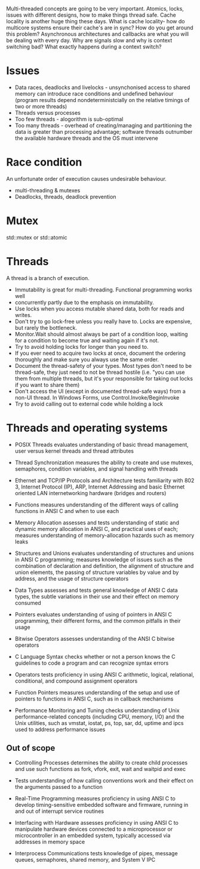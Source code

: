    Multi-threaded concepts are going to be very important. Atomics, locks,
   issues with different designs, how to make things thread safe. Cache
   locality is another huge thing these days. What is cache locality- how do
   multicore systems ensure their cache's are in sync? How do you get around
   this problem? Asynchronous architectures and callbacks are what you will be
   dealing with every day. Why are signals slow and why is context switching
   bad? What exactly happens during a context switch?

# Issues
- Data races, deadlocks and livelocks - unsynchonised access to shared memory can introduce race conditions and undefined behaviour (program results depend nondeterministcially on the relative timings of two or more threads)
- Threads versus processes
- Too few threads - alogorithm is sub-optimal
- Too many threads - overhead of creating/managing and partitioning the data is greater than processing advantage; software threads outnumber the available hardware threads and the OS must intervene

# Race condition
An unfortunate order of execution causes undesirable behaviour.

* multi-threading & mutexes
* Deadlocks, threads, deadlock prevention

# Mutex
std::mutex or std::atomic

# Threads
A thread is a branch of execution.

- Immutability is great for multi-threading. Functional programming works well
- concurrently partly due to the emphasis on immutability.
- Use locks when you access mutable shared data, both for reads and writes.
- Don't try to go lock-free unless you really have to. Locks are expensive, but rarely the bottleneck.
- Monitor.Wait should almost always be part of a condition loop, waiting for a condition to become true and waiting again if it's not.
- Try to avoid holding locks for longer than you need to.
- If you ever need to acquire two locks at once, document the ordering thoroughly and make sure you always use the same order.
- Document the thread-safety of your types. Most types don't need to be thread-safe, they just need to not be thread hostile (i.e. "you can use them from multiple threads, but it's your responsible for taking out locks if you want to share them)
- Don't access the UI (except in documented thread-safe ways) from a non-UI thread. In Windows Forms, use Control.Invoke/BeginInvoke
- Try to avoid calling out to external code while holding a lock



# Threads and operating systems

- POSIX Threads evaluates understanding of basic thread management, user versus
  kernel threads and thread attributes

- Thread Synchronization measures the ability to create and use mutexes,
  semaphores, condition variables, and signal handling with threads

- Ethernet and TCP/IP Protocols and Architecture tests familiarity with 802 3,
  Internet Protocol (IP), ARP, Internet Addressing and basic Ethernet oriented
  LAN internetworking hardware (bridges and routers)

- Functions measures understanding of the different ways of calling functions in
  ANSI C and when to use each

- Memory Allocation assesses and tests understanding of static and dynamic
  memory allocation in ANSI C, and practical uses of each; measures
  understanding of memory-allocation hazards such as memory leaks

- Structures and Unions evaluates understanding of structures and unions in ANSI
  C programming; measures knowledge of issues such as the combination of
  declaration and definition, the alignment of structure and union elements, the
  passing of structure variables by value and by address, and the usage of
  structure operators

- Data Types assesses and tests general knowledge of ANSI C data types, the
  subtle variations in their use and their effect on memory consumed

- Pointers evaluates understanding of using of pointers in ANSI C programming,
  their different forms, and the common pitfalls in their usage

- Bitwise Operators assesses understanding of the ANSI C bitwise operators

- C Language Syntax checks whether or not a person knows the C guidelines to
  code a program and can recognize syntax errors

- Operators tests proficiency in using ANSI C arithmetic, logical, relational,
  conditional, and compound assignment operators

- Function Pointers measures understanding of the setup and use of pointers to
  functions in ANSI C, such as in callback mechanisms

- Performance Monitoring and Tuning checks understanding of Unix
  performance-related concepts (including CPU, memory, I/O) and the Unix
  utilities, such as vmstat, iostat, ps, top, sar, dd, uptime and ipcs used to
  address performance issues

## Out of scope
- Controlling Processes determines the ability to create child processes and use
  such functions as fork, vfork, exit, wait and waitpid and exec

- Tests understanding of how calling conventions work and their effect on the
  arguments passed to a function

- Real-Time Programming measures proficiency in using ANSI C to develop
  timing-sensitive embedded software and firmware, running in and out of
  interrupt service routines

- Interfacing with Hardware assesses proficiency in using ANSI C to manipulate
  hardware devices connected to a microprocessor or microcontroller in an
  embedded system, typically accessed via addresses in memory space

- Interprocess Communications tests knowledge of pipes, message queues,
  semaphores, shared memory, and System V IPC

